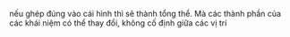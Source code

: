 nếu ghép đúng vào cái hình thì sẽ thành tổng thể. Mà các thành phần của các khái niệm có thể thay đổi, không cố định giữa các vị trí